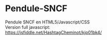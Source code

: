 # Pendule-SNCF
Pendule SNCF en HTML5/Javascript/CSS<br />
Version full javascript:<br />
https://jsfiddle.net/HashtagCheminot/kjp01bk4/
